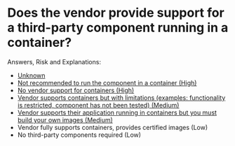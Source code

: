 # Does the vendor provide support for a third-party component running in a container?

Answers, Risk and Explanations:

* [Unknown](./02-app-dependencies/appdepq03/exp01.md)
* [Not recommended to run the component in a container (High)](./02-app-dependencies/appdepq03/exp02.md)
* [No vendor support for containers (High)](./02-app-dependencies/appdepq03/exp03.md)
* [Vendor supports containers but with limitations (examples: functionality is restricted, component has not been tested) (Medium)](./02-app-dependencies/appdepq03/exp04.md)
* [Vendor supports their application running in containers but you must build your own images (Medium)](./02-app-dependencies/appdepq03/exp05.md)
* Vendor fully supports containers, provides certified images (Low)
* No third-party components required (Low)

